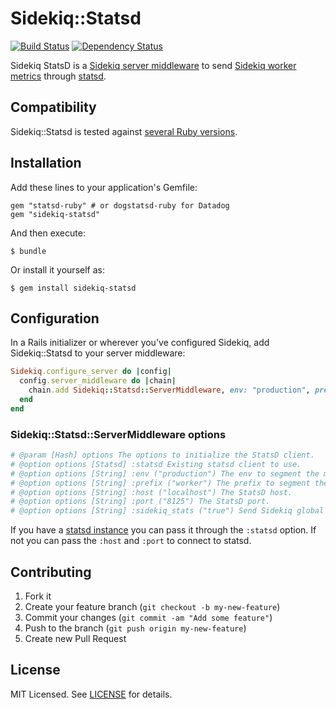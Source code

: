 # Sidekiq::Statsd

[![Build Status](https://secure.travis-ci.org/phstc/sidekiq-statsd.png)](http://travis-ci.org/phstc/sidekiq-statsd)
[![Dependency Status](https://gemnasium.com/phstc/sidekiq-statsd.png)](https://gemnasium.com/phstc/sidekiq-statsd)

Sidekiq StatsD is a [Sidekiq server middleware](https://github.com/mperham/sidekiq/wiki/Middleware) to send [Sidekiq worker metrics](https://github.com/mperham/sidekiq/wiki/API#wiki-stats) through [statsd](https://github.com/reinh/statsd).

## Compatibility

Sidekiq::Statsd is tested against [several Ruby versions](.travis.yml#L4).

## Installation

Add these lines to your application's Gemfile:

    gem "statsd-ruby" # or dogstatsd-ruby for Datadog
    gem "sidekiq-statsd"

And then execute:

    $ bundle

Or install it yourself as:

    $ gem install sidekiq-statsd

## Configuration

In a Rails initializer or wherever you've configured Sidekiq, add
Sidekiq::Statsd to your server middleware:

```ruby
Sidekiq.configure_server do |config|
  config.server_middleware do |chain|
    chain.add Sidekiq::Statsd::ServerMiddleware, env: "production", prefix: "worker", host: "localhost", port: 8125
  end
end
```

### Sidekiq::Statsd::ServerMiddleware options

```ruby
# @param [Hash] options The options to initialize the StatsD client.
# @option options [Statsd] :statsd Existing statsd client to use.
# @option options [String] :env ("production") The env to segment the metric key (e.g. env.prefix.worker_name.success|failure).
# @option options [String] :prefix ("worker") The prefix to segment the metric key (e.g. env.prefix.worker_name.success|failure).
# @option options [String] :host ("localhost") The StatsD host.
# @option options [String] :port ("8125") The StatsD port.
# @option options [String] :sidekiq_stats ("true") Send Sidekiq global stats e.g. total enqueued, processed and failed.
```

If you have a [statsd instance](https://github.com/github/statsd-ruby) you can pass it through the `:statsd` option. If not you can pass the `:host` and `:port` to connect to statsd.

## Contributing

1. Fork it
2. Create your feature branch (`git checkout -b my-new-feature`)
3. Commit your changes (`git commit -am "Add some feature"`)
4. Push to the branch (`git push origin my-new-feature`)
5. Create new Pull Request

## License

MIT Licensed. See [LICENSE](LICENSE) for details.
